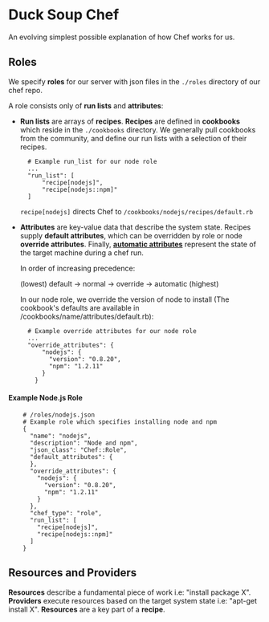 # Duck Soup Chef
An evolving simplest possible explanation of how Chef works for us.

## Roles

We specify **roles** for our server with json files in the `./roles` directory of our chef repo.

 A role consists only of **run lists** and **attributes**: 

+ **Run lists** are arrays of **recipes**. **Recipes** are defined in **cookbooks** which reside in the `./cookbooks` directory. We generally pull cookbooks from the community, and define our run lists with a selection of their recipes.

		# Example run_list for our node role
		...
		"run_list": [
    		"recipe[nodejs]",
    		"recipe[nodejs::npm]"
  		]
  		
  	`recipe[nodejs]` directs Chef to `/cookbooks/nodejs/recipes/default.rb`

+ **Attributes** are key-value data that describe the system state. Recipes supply **default attributes**, which can be overridden by role or node **override attributes**. Finally, **[automatic attributes](http://wiki.opscode.com/display/chef/Automatic+Attributes)** represent the state of the target machine during a chef run.

	In order of increasing precedence: 
	
	(lowest) default -> normal -> override -> automatic (highest)
	
	In our node role, we override the version of node to install (The cookbook's defaults are available in /cookbooks/name/attributes/default.rb):
	
		# Example override attributes for our node role
		...
		"override_attributes": {
		    "nodejs": {
		      "version": "0.8.20",
		      "npm": "1.2.11"
		    }
		  }

#### Example Node.js Role

		# /roles/nodejs.json
		# Example role which specifies installing node and npm
		{
		  "name": "nodejs",
		  "description": "Node and npm",
		  "json_class": "Chef::Role",
		  "default_attributes": {
		  },
		  "override_attributes": {
		    "nodejs": {
		      "version": "0.8.20",
		      "npm": "1.2.11"
		    }
		  },
		  "chef_type": "role",
		  "run_list": [
		    "recipe[nodejs]",
		    "recipe[nodejs::npm]"
		  ]
		}

## Resources and Providers

**Resources** describe a fundamental piece of work i.e: "install package X". **Providers** execute resources based on the target system state i.e: "apt-get install X". **Resources** are a key part of a **recipe**.